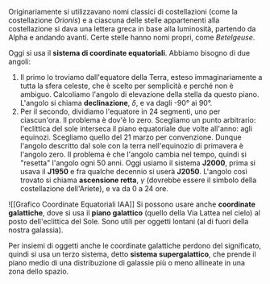 Originariamente si utilizzavano nomi classici di costellazioni (come la costellazione *Orionis*) e a ciascuna delle stelle appartenenti alla costellazione si dava una lettera greca in base alla luminosità, partendo da Alpha e andando avanti. Certe stelle hanno nomi propri, come *Betelgeuse*.

Oggi si usa il **sistema di coordinate equatoriali**. Abbiamo bisogno di due angoli:
1. Il primo lo troviamo dall'equatore della Terra, esteso immaginariamente a tutta la sfera celeste, che è scelto per semplicità e perché non è ambiguo. Calcoliamo l'angolo di elevazione della stella da questo piano. L'angolo si chiama **declinazione**, $\delta$, e va dagli -90° ai 90°.
2. Per il secondo, dividiamo l'equatore in 24 segmenti, uno per ciascun'ora. Il problema è dov'è lo zero. Scegliamo un punto arbitrario: l'eclittica del sole interseca il piano equatoriale due volte all'anno: agli equinozi. Scegliamo quello del 21 marzo per convenzione. Dunque l'angolo descritto dal sole con la terra nell'equinozio di primavera è l'angolo zero. Il problema è che l'angolo cambia nel tempo, quindi si "resetta" l'angolo ogni 50 anni. Oggi usiamo il sistema **J2000**, prima si usava il **J1950** e fra qualche decennio si userà **J2050**. L'angolo così trovato si chiama **ascensione retta**, $\gamma$ (dovrebbe essere il simbolo della costellazione dell'Ariete), e va da 0 a 24 ore.

![[Grafico Coordinate Equatoriali IAA]]
Si possono usare anche **coordinate galattiche**, dove si usa il **piano galattico** (quello della Via Lattea nel cielo) al posto dell'eclittica del Sole. Sono utili per oggetti lontani (al di fuori della nostra galassia).

Per insiemi di oggetti anche le coordinate galattiche perdono del significato, quindi si usa un terzo sistema, detto **sistema supergalattico**, che prende il piano medio di una distribuzione di galassie più o meno allineate in una zona dello spazio.